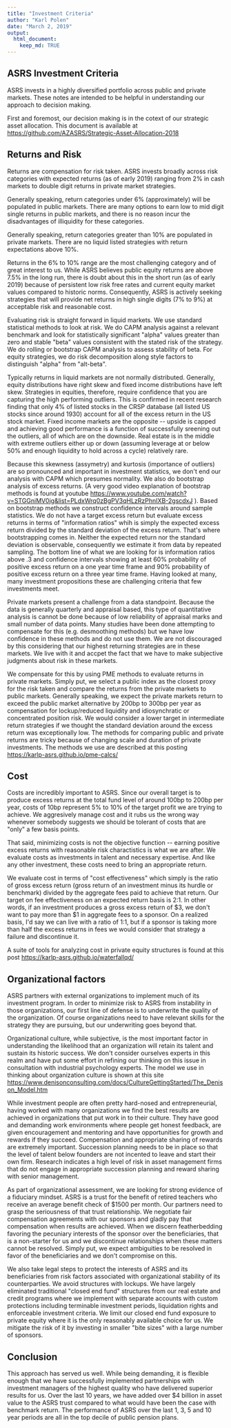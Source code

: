 ```yaml
---
title: "Investment Criteria"
author: "Karl Polen"
date: "March 2, 2019"
output: 
  html_document:
    keep_md: TRUE
---
```




## ASRS Investment Criteria

ASRS invests in a highly diversified portfolio across public and private markets.  These notes are intended to be helpful in understanding our approach to decision making.

First and foremost, our decision making is in the cotext of our strategic asset allocation.  This document is available at <https://github.com/AZASRS/Strategic-Asset-Allocation-2018>


## Returns and Risk

Returns are compensation for risk taken.  ASRS invests broadly across risk categories with expected returns (as of early 2019) ranging from 2% in cash markets to double digit returns in private market strategies.

Generally speaking, return categories under 6% (approximately) will be populated in public markets.  There are many options to earn low to mid digit single returns in public markets, and there is no reason incur the disadvantages of illiquidity for these categories.

Generally speaking, return categories greater than 10% are populated in private markets.  There are no liquid listed strategies with return expectations above 10%.

Returns in the 6% to 10% range are the most challenging category and of great interest to us.  While ASRS believes public equity returns are above 7.5% in the long run, there is doubt about this in the short run (as of early 2019) because of persistent low risk free rates and current equity market values compared to historic norms.  Consequently, ASRS is actively seeking strategies that will provide net returns in high single digits  (7% to 9%) at acceptable risk and reasonable cost.

Evaluating risk is straight forward in liquid markets.  We use standard statistical methods to look at risk.  We do CAPM analysis against a relevant benchmark and look for statistically significant "alpha" values greater than zero and stable "beta" values consistent with the stated risk of the strategy.  We do rolling or bootstrap CAPM analysis to assess stability of beta.  For equity strategies, we do risk decomposition along style factors to distinguish "alpha" from "alt-beta".  

Typically returns in liquid markets are not normally distributed.  Generally, equity distributions have right skew and fixed income distributions have left skew.  Strategies in equities, therefore, require confidence that you are capturing the high performing outliers.  This is confirmed in recent research finding that only 4% of listed stocks in the CRSP database (all listed US stocks since around 1930) account for all of the excess return in the US stock market.  Fixed income markets are the opposite -- upside is capped and achieving good performance is a function of successfully sreening out the outliers, all of which are on the downside. Real estate is in the middle with extreme outliers either up or down (assuming leverage at or below 50% and enough liquidity to hold across a cycle) relatively rare.

Because this skewness (assymetry) and kurtosis (importance of outliers) are so pronounced and important in investment statistics, we don't end our analysis with CAPM which presumes normality.  We also do bootstrap analysis of excess returns.  (A very good video explanation of bootstrap methods is found at youtube <https://www.youtube.com/watch?v=STGGniMV0jg&list=PLdxWrq0zBgPV3qHLzRzPhnIXB-2gscdxJ> ).  Based on bootstrap methods we construct confidence intervals around sample statistics.  We do not have a target excess return but evaluate excess returns in terms of "information ratios" whih is simply the expected excess return divided by the standard deviation of the excess return.  That's where bootstrapping comes in.  Neither the expected return nor the standard deviation is observable, consequently we estimate it from data by repeated sampling.  The bottom line of what we are looking for is information ratios above .3 and confidence intervals showing at least 60% probability of positive excess return on a one year time frame and 90% probability of positive excess return on a three year time frame.  Having looked at many, many investment propositions these are challenging criteria that few investments meet.

Private markets present a challenge from a data standpoint.  Because the data is generally quarterly and appraisal based, this type of quantitative analysis is cannot be done because of low reliability of appraisal marks and small number of data points.  Many studies have been done attempting to compensate for this (e.g. desmoothing methods) but we have low confidence in these methods and do not use them.  We are not discouraged by this considering that our highest returning strategies are in these markets.  We live with it and accpet the fact that we have to make subjective judgments about risk in these markets.

We compensate for this by using PME methods to evaluate returns in private markets.  Simply put, we select a public index as the closest proxy for the risk taken and compare the returns from the private markets to public markets.  Generally speaking, we expect the private markets return to exceed the public market alternative by 200bp to 300bp per year as compensation for lockup/reduced liquidity and idiosynchratic or concentrated position risk.  We would consider a lower target in intermediate return strategies if we thought the standard deviation around the excess return was exceptionally low.  The methods for comparing public and private returns are tricky because of changing scale and duration of private investments.  The methods we use are described at this posting <https://karlp-asrs.github.io/pme-calcs/>

## Cost

Costs are incredibly important to ASRS.  Since our overall target is to produce excess returns at the total fund level of around 100bp to 200bp per year, costs of 10bp represent 5% to 10% of the target profit we are trying to achieve.  We aggresively manage cost and it rubs us the wrong way whenever somebody suggests we should be tolerant of costs that are "only" a few basis points.

That said, minimizing costs is not the objective function -- earning positive excess returns with reasonable risk charactistics is what we are after.  We evaluate costs as investments in talent and necessary expertise.  And like any other investment, these costs need to bring an appropriate return.

We evaluate cost in terms of "cost effectiveness" which simply is the ratio of gross excess return (gross return of an investment minus its hurdle or benchmark) divided by the aggregate fees paid to achieve that return.  Our target on fee effectiveness on an expected return basis is 2:1.  In other words, if an investment produces a gross excess return of \$3, we don't want to pay more than \$1 in aggregate fees to a sponsor.  On a realized basis, I'd say we can live with a ratio of 1:1, but if a sponsor is taking more than half the excess returns in fees we would consider that strategy a failure and discontinue it.

A suite of tools for analyzing cost in private equity structures is found at this post  <https://karlp-asrs.github.io/waterfallqd/>

## Organizational factors

ASRS partners with external organizations to implement much of its investment program.  In order to minimize risk to ASRS from instability in those organizations, our first line of defense is to underwrite the quality of the organization.  Of course organizations need to have relevant skills for the strategy they are pursuing, but our underwriting goes beyond that.

Organizational culture, while subjective, is the most important factor in understanding the likelihood that an organization will retain its talent and sustain its historic success.  We don't consider ourselves experts in this realm and have put some effort in refining our thinking on this issue in consultation with industrial psychology experts.  The model we use in thinking about organization culture is shown at this site <https://www.denisonconsulting.com/docs/CultureGettingStarted/The_Denison_Model.htm>

While investment people are often pretty hard-nosed and entrepreneurial, having worked with many organizations we find the best results are achieved in organizations that put work in to their culture.  They have good and demanding work environments where people get honest feedback, are given encouragement and mentoring and have opportunities for growth and rewards if they succeed.  Compensation and appropriate sharing of rewards are extremely important.  Succession planning needs to be in place so that the level of talent below founders are not incented to leave and start their own firm.  Research indicates a high level of risk in asset management firms that do not engage in appropriate succession planning and reward sharing with senior management.

As part of organizational assessment, we are looking for strong evidence of a fiduciary mindset.  ASRS is a trust for the benefit of retired teachers who receive an average benefit check of $1500 per month.  Our partners need to grasp the seriousness of that trust relationship.  We negotiate fair compensation agreements with our sponsors and gladly pay that compensation when results are achieved.  When we discern featherbedding favoring the pecuniary interests of the sponsor over the beneficiaries, that is a non-starter for us and we discontinue relationships when these matters cannot be resolved.  Simply put, we expect ambiguities to be resolved in favor of the beneficiaries and we don't compromise on this.

We also take legal steps to protect the interests of ASRS and its beneficiaries from risk factors associated with organizational stability of its counterparties.  We avoid structures with lockups.  We have largely eliminated traditional "closed end fund" structures from our real estate and credit programs where we implement with separate accounts with custom protections including terminable investment periods, liquidation rights and enforceable investment criteria.  We limit our closed end fund exposure to private equity where it is the only reasonably available choice for us.  We mitigate the risk of it by investing in smaller "bite sizes" with a large number of sponsors.

## Conclusion

This approach has served us well. While being demanding, it is flexible enough that we have successfully implemented partnerships with investment managers of the highest quality who have delivered superior results for us.  Over the last 10 years, we have added over \$4 billion in asset value to the ASRS trust compared to what would have been the case with benchmark return.  The performance of ASRS over the last 1, 3, 5 and 10 year periods are all in the top decile of public pension plans.  





